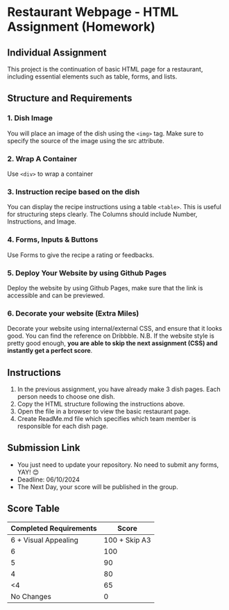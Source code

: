 # Restaurant Webpage - HTML Assignment (Homework)
## Individual Assignment

This project is the continuation of basic HTML page for a restaurant, including essential elements such as table, forms, and lists.

## Structure and Requirements

### 1. Dish Image
You will place an image of the dish using the `<img>` tag. Make sure to specify the source of the image using the src attribute.

### 2. Wrap A Container
Use `<div>` to wrap a container

### 3. Instruction recipe based on the dish
You can display the recipe instructions using a table `<table>`. This is useful for structuring steps clearly. The Columns should include Number, Instructions, and Image.

### 4. Forms, Inputs & Buttons
Use Forms to give the recipe a rating or feedbacks.

### 5. Deploy Your Website by using Github Pages
Deploy the website by using Github Pages, make sure that the link is accessible and can be previewed.

### 6. Decorate your website (Extra Miles)
Decorate your website using internal/external CSS, and ensure that it looks good. You can find the reference on Dribbble.
N.B. If the website style is pretty good enough, **you are able to skip the next assignment (CSS) and instantly get a perfect score**.

## Instructions
1. In the previous assignment, you have already make 3 dish pages. Each person needs to choose one dish.
2. Copy the HTML structure following the instructions above.
3. Open the file in a browser to view the basic restaurant page.
4. Create ReadMe.md file which specifies which team member is responsible for each dish page.

## Submission Link
- You just need to update your repository. No need to submit any forms, YAY! 😊
- Deadline: 06/10/2024
- The Next Day, your score will be published in the group.

## Score Table

| Completed Requirements | Score |
|-----------------|---------------|
| 6 + Visual Appealing               | 100 + Skip A3           |
| 6          | 100            |
| 5         | 90            |
| 4         | 80            |
| <4         | 65            |
| No Changes | 0            |
